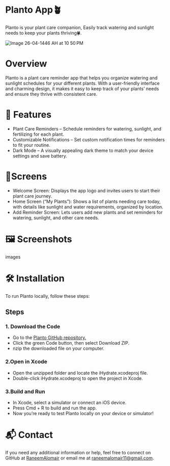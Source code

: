 # Planto App🪴
Planto is your plant care companion, Easily track watering and sunlight needs to keep your plants thriving🍀.

![Image 26-04-1446 AH at 10 50 PM](https://github.com/user-attachments/assets/200ea755-8040-41d1-b350-19d535712978)

# Overview
Planto is a plant care reminder app that helps you organize watering and sunlight schedules for your different plants. With a user-friendly interface and charming design, it makes it easy to keep track of your plants’ needs and ensure they thrive with consistent care.

# 🌟 Features
- Plant Care Reminders – Schedule reminders for watering, sunlight, and fertilizing for each plant.
- Customizable Notifications – Set custom notification times for reminders to fit your routine.
- Dark Mode – A visually appealing dark theme to match your device settings and save battery.
  
# 📱Screens
- Welcome Screen: Displays the app logo and invites users to start their plant care journey.
- Home Screen (“My Plants”): Shows a list of plants needing care today, with details like sunlight and water requirements, organized by location.
- Add Reminder Screen: Lets users add new plants and set reminders for watering, sunlight, and other care needs.

# 🖼️ Screenshots
images

# 🛠️ Installation
To run Planto locally, follow these steps:

## Steps

### 1. Download the Code

- Go to the [Planto GitHub repository.](https://github.com/RaneemAlomair/plant.git)
- Click the green Code button, then select Download ZIP.
- nzip the downloaded file on your computer.

### 2.Open in Xcode
- Open the unzipped folder and locate the iHydrate.xcodeproj file.
- Double-click iHydrate.xcodeproj to open the project in Xcode.

### 3.Build and Run
- In Xcode, select a simulator or connect an iOS device.
- Press Cmd + R to build and run the app.
- Now you’re ready to test Planto locally on your device or simulator!

# 📬 Contact
If you need any additional information or help, feel free to connect on GitHub at [RaneemAlomair](https://github.com/RaneemAlomair) or email me at [raneemalomair11@gmail.com](raneemalomair11@gmail.com).
